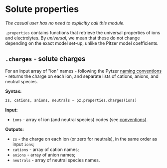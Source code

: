 # Solute properties

*The casual user has no need to explicitly call this module.*

`.properties` contains functions that retrieve the universal properties of ions and electrolytes. By *universal*, we mean that these do not change depending on the exact model set-up, unlike the Pitzer model coefficients.


## `.charges` - solute charges

For an input array of "ion" names - following the Pytzer [naming conventions](../../name-conventions) - returns the charge on each ion, and separate lists of cations, anions, and neutral species.

**Syntax:**

```python
zs, cations, anions, neutrals = pz.properties.charges(ions)
```

**Input:**

  * `ions` - array of ion (and neutral species) codes (see [conventions](../../name-conventions)).

</tr></table>

**Outputs:**

  * `zs` - the charge on each ion (or zero for neutrals), in the same order as input `ions`;
  * `cations` - array of cation names;
  * `anions` - array of anion names;
  * `neutrals` - array of neutral species names.
